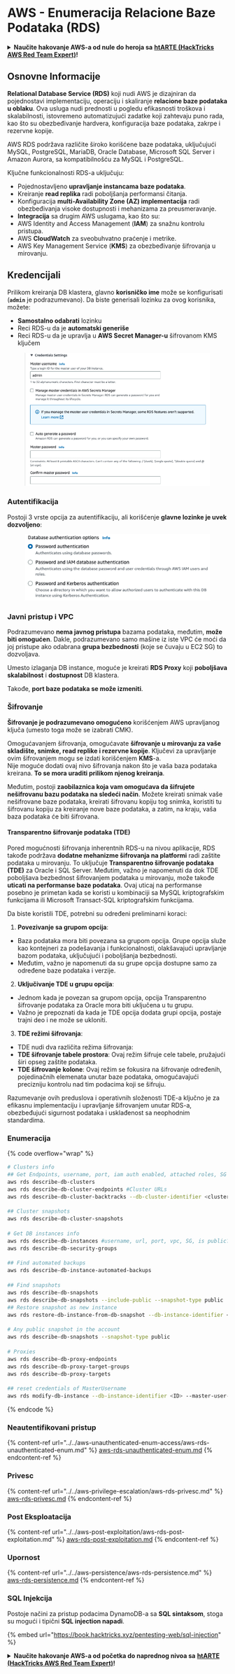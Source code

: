 # AWS - Enumeracija Relacione Baze Podataka (RDS)

<details>

<summary><strong>Naučite hakovanje AWS-a od nule do heroja sa</strong> <a href="https://training.hacktricks.xyz/courses/arte"><strong>htARTE (HackTricks AWS Red Team Expert)</strong></a><strong>!</strong></summary>

Drugi načini podrške HackTricks-u:

* Ako želite da vidite **vašu kompaniju reklamiranu u HackTricks-u** ili **preuzmete HackTricks u PDF formatu** Pogledajte [**SUBSCRIPTION PLANS**](https://github.com/sponsors/carlospolop)!
* Nabavite [**zvanični PEASS & HackTricks swag**](https://peass.creator-spring.com)
* Otkrijte [**The PEASS Family**](https://opensea.io/collection/the-peass-family), našu kolekciju ekskluzivnih [**NFT-ova**](https://opensea.io/collection/the-peass-family)
* **Pridružite se** 💬 [**Discord grupi**](https://discord.gg/hRep4RUj7f) ili [**telegram grupi**](https://t.me/peass) ili nas **pratite** na **Twitter-u** 🐦 [**@hacktricks_live**](https://twitter.com/hacktricks_live)**.**
* **Podelite svoje hakovanje trikove slanjem PR-ova na** [**HackTricks**](https://github.com/carlospolop/hacktricks) i [**HackTricks Cloud**](https://github.com/carlospolop/hacktricks-cloud) github repozitorijume.

</details>

## Osnovne Informacije

**Relational Database Service (RDS)** koji nudi AWS je dizajniran da pojednostavi implementaciju, operaciju i skaliranje **relacione baze podataka u oblaku**. Ova usluga nudi prednosti u pogledu efikasnosti troškova i skalabilnosti, istovremeno automatizujući zadatke koji zahtevaju puno rada, kao što su obezbeđivanje hardvera, konfiguracija baze podataka, zakrpe i rezervne kopije.

AWS RDS podržava različite široko korišćene baze podataka, uključujući MySQL, PostgreSQL, MariaDB, Oracle Database, Microsoft SQL Server i Amazon Aurora, sa kompatibilnošću za MySQL i PostgreSQL.

Ključne funkcionalnosti RDS-a uključuju:

- Pojednostavljeno **upravljanje instancama baze podataka**.
- Kreiranje **read replika** radi poboljšanja performansi čitanja.
- Konfiguracija **multi-Availability Zone (AZ) implementacija** radi obezbeđivanja visoke dostupnosti i mehanizama za preusmeravanje.
- **Integracija** sa drugim AWS uslugama, kao što su:
- AWS Identity and Access Management (**IAM**) za snažnu kontrolu pristupa.
- AWS **CloudWatch** za sveobuhvatno praćenje i metrike.
- AWS Key Management Service (**KMS**) za obezbeđivanje šifrovanja u mirovanju.

## Kredencijali

Prilikom kreiranja DB klastera, glavno **korisničko ime** može se konfigurisati (**`admin`** je podrazumevano). Da biste generisali lozinku za ovog korisnika, možete:

* **Samostalno odabrati** lozinku
* Reci RDS-u da je **automatski generiše**
* Reci RDS-u da je upravlja u **AWS Secret Manager-u** šifrovanom KMS ključem

<figure><img src="../../../../.gitbook/assets/image (18) (1).png" alt=""><figcaption></figcaption></figure>

### Autentifikacija

Postoji 3 vrste opcija za autentifikaciju, ali korišćenje **glavne lozinke je uvek dozvoljeno**:

<figure><img src="../../../../.gitbook/assets/image (19) (2).png" alt=""><figcaption></figcaption></figure>

### Javni pristup i VPC

Podrazumevano **nema javnog pristupa** bazama podataka, međutim, **može biti omogućen**. Dakle, podrazumevano samo mašine iz iste VPC će moći da joj pristupe ako odabrana **grupa bezbednosti** (koje se čuvaju u EC2 SG) to dozvoljava.

Umesto izlaganja DB instance, moguće je kreirati **RDS Proxy** koji **poboljšava** **skalabilnost** i **dostupnost** DB klastera.

Takođe, **port baze podataka se može izmeniti**.

### Šifrovanje

**Šifrovanje je podrazumevano omogućeno** korišćenjem AWS upravljanog ključa (umesto toga može se izabrati CMK).

Omogućavanjem šifrovanja, omogućavate **šifrovanje u mirovanju za vaše skladište, snimke, read replike i rezervne kopije**. Ključevi za upravljanje ovim šifrovanjem mogu se izdati korišćenjem **KMS**-a.\
Nije moguće dodati ovaj nivo šifrovanja nakon što je vaša baza podataka kreirana. **To se mora uraditi prilikom njenog kreiranja**.

Međutim, postoji **zaobilaznica koja vam omogućava da šifrujete nešifrovanu bazu podataka na sledeći način**. Možete kreirati snimak vaše nešifrovane baze podataka, kreirati šifrovanu kopiju tog snimka, koristiti tu šifrovanu kopiju za kreiranje nove baze podataka, a zatim, na kraju, vaša baza podataka će biti šifrovana.

#### Transparentno šifrovanje podataka (TDE)

Pored mogućnosti šifrovanja inherentnih RDS-u na nivou aplikacije, RDS takođe podržava **dodatne mehanizme šifrovanja na platformi** radi zaštite podataka u mirovanju. To uključuje **Transparentno šifrovanje podataka (TDE)** za Oracle i SQL Server. Međutim, važno je napomenuti da dok TDE poboljšava bezbednost šifrovanjem podataka u mirovanju, može takođe **uticati na performanse baze podataka**. Ovaj uticaj na performanse posebno je primetan kada se koristi u kombinaciji sa MySQL kriptografskim funkcijama ili Microsoft Transact-SQL kriptografskim funkcijama.

Da biste koristili TDE, potrebni su određeni preliminarni koraci:

1. **Povezivanje sa grupom opcija**:
- Baza podataka mora biti povezana sa grupom opcija. Grupe opcija služe kao kontejneri za podešavanja i funkcionalnosti, olakšavajući upravljanje bazom podataka, uključujući i poboljšanja bezbednosti.
- Međutim, važno je napomenuti da su grupe opcija dostupne samo za određene baze podataka i verzije.

2. **Uključivanje TDE u grupu opcija**:
- Jednom kada je povezan sa grupom opcija, opcija Transparentno šifrovanje podataka za Oracle mora biti uključena u tu grupu.
- Važno je prepoznati da kada je TDE opcija dodata grupi opcija, postaje trajni deo i ne može se ukloniti.

3. **TDE režimi šifrovanja**:
- TDE nudi dva različita režima šifrovanja:
- **TDE šifrovanje tabele prostora**: Ovaj režim šifruje cele tabele, pružajući širi opseg zaštite podataka.
- **TDE šifrovanje kolone**: Ovaj režim se fokusira na šifrovanje određenih, pojedinačnih elemenata unutar baze podataka, omogućavajući precizniju kontrolu nad tim podacima koji se šifruju.

Razumevanje ovih preduslova i operativnih složenosti TDE-a ključno je za efikasnu implementaciju i upravljanje šifrovanjem unutar RDS-a, obezbeđujući sigurnost podataka i usklađenost sa neophodnim standardima.

### Enumeracija

{% code overflow="wrap" %}
```bash
# Clusters info
## Get Endpoints, username, port, iam auth enabled, attached roles, SG
aws rds describe-db-clusters
aws rds describe-db-cluster-endpoints #Cluster URLs
aws rds describe-db-cluster-backtracks --db-cluster-identifier <cluster-name>

## Cluster snapshots
aws rds describe-db-cluster-snapshots

# Get DB instances info
aws rds describe-db-instances #username, url, port, vpc, SG, is public?
aws rds describe-db-security-groups

## Find automated backups
aws rds describe-db-instance-automated-backups

## Find snapshots
aws rds describe-db-snapshots
aws rds describe-db-snapshots --include-public --snapshot-type public
## Restore snapshot as new instance
aws rds restore-db-instance-from-db-snapshot --db-instance-identifier <ID> --db-snapshot-identifier <ID> --availability-zone us-west-2a

# Any public snapshot in the account
aws rds describe-db-snapshots --snapshot-type public

# Proxies
aws rds describe-db-proxy-endpoints
aws rds describe-db-proxy-target-groups
aws rds describe-db-proxy-targets

## reset credentials of MasterUsername
aws rds modify-db-instance --db-instance-identifier <ID> --master-user-password <NewPassword> --apply-immediately
```
{% endcode %}

### Neautentifikovani pristup

{% content-ref url="../../aws-unauthenticated-enum-access/aws-rds-unauthenticated-enum.md" %}
[aws-rds-unauthenticated-enum.md](../../aws-unauthenticated-enum-access/aws-rds-unauthenticated-enum.md)
{% endcontent-ref %}

### Privesc

{% content-ref url="../../aws-privilege-escalation/aws-rds-privesc.md" %}
[aws-rds-privesc.md](../../aws-privilege-escalation/aws-rds-privesc.md)
{% endcontent-ref %}

### Post Eksploatacija

{% content-ref url="../../aws-post-exploitation/aws-rds-post-exploitation.md" %}
[aws-rds-post-exploitation.md](../../aws-post-exploitation/aws-rds-post-exploitation.md)
{% endcontent-ref %}

### Upornost

{% content-ref url="../../aws-persistence/aws-rds-persistence.md" %}
[aws-rds-persistence.md](../../aws-persistence/aws-rds-persistence.md)
{% endcontent-ref %}

### SQL Injekcija

Postoje načini za pristup podacima DynamoDB-a sa **SQL sintaksom**, stoga su mogući i tipični **SQL injection napadi**.

{% embed url="https://book.hacktricks.xyz/pentesting-web/sql-injection" %}

<details>

<summary><strong>Naučite hakovanje AWS-a od početka do naprednog nivoa sa</strong> <a href="https://training.hacktricks.xyz/courses/arte"><strong>htARTE (HackTricks AWS Red Team Expert)</strong></a><strong>!</strong></summary>

Drugi načini za podršku HackTricks-u:

* Ako želite da vidite **vašu kompaniju reklamiranu u HackTricks-u** ili **preuzmete HackTricks u PDF formatu** proverite [**SUBSCRIPTION PLANS**](https://github.com/sponsors/carlospolop)!
* Nabavite [**zvanični PEASS & HackTricks swag**](https://peass.creator-spring.com)
* Otkrijte [**The PEASS Family**](https://opensea.io/collection/the-peass-family), našu kolekciju ekskluzivnih [**NFT-ova**](https://opensea.io/collection/the-peass-family)
* **Pridružite se** 💬 [**Discord grupi**](https://discord.gg/hRep4RUj7f) ili [**telegram grupi**](https://t.me/peass) ili nas **pratite** na **Twitter-u** 🐦 [**@hacktricks_live**](https://twitter.com/hacktricks_live)**.**
* **Podelite svoje hakovanje trikove slanjem PR-ova na** [**HackTricks**](https://github.com/carlospolop/hacktricks) i [**HackTricks Cloud**](https://github.com/carlospolop/hacktricks-cloud) github repozitorijume.

</details>
